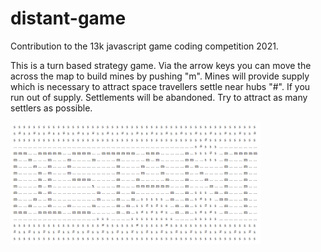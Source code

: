 # distant-game
Contribution to the 13k javascript game coding competition 2021.

This is a turn based strategy game. Via the arrow keys you can move the across the map to build mines by pushing "m". Mines will provide supply which is necessary to attract space travellers settle near hubs "#". If you run out of supply. Settlements will be abandoned. Try to attract as many settlers as possible.

![distant screenshot](./distant-big.png)
